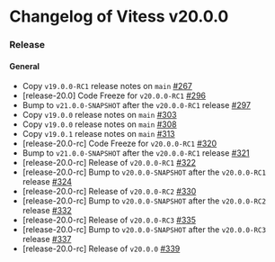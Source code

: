 # Changelog of Vitess v20.0.0

### Release 
#### General
 * Copy `v19.0.0-RC1` release notes on `main` [#267](https://github.com/frouioui/vitess/pull/267)
 * [release-20.0] Code Freeze for `v20.0.0-RC1` [#296](https://github.com/frouioui/vitess/pull/296)
 * Bump to `v21.0.0-SNAPSHOT` after the `v20.0.0-RC1` release [#297](https://github.com/frouioui/vitess/pull/297)
 * Copy `v19.0.0` release notes on `main` [#303](https://github.com/frouioui/vitess/pull/303)
 * Copy `v19.0.0` release notes on `main` [#308](https://github.com/frouioui/vitess/pull/308)
 * Copy `v19.0.1` release notes on `main` [#313](https://github.com/frouioui/vitess/pull/313)
 * [release-20.0-rc] Code Freeze for `v20.0.0-RC1` [#320](https://github.com/frouioui/vitess/pull/320)
 * Bump to `v21.0.0-SNAPSHOT` after the `v20.0.0-RC1` release [#321](https://github.com/frouioui/vitess/pull/321)
 * [release-20.0-rc] Release of `v20.0.0-RC1` [#322](https://github.com/frouioui/vitess/pull/322)
 * [release-20.0-rc] Bump to `v20.0.0-SNAPSHOT` after the `v20.0.0-RC1` release [#324](https://github.com/frouioui/vitess/pull/324)
 * [release-20.0-rc] Release of `v20.0.0-RC2` [#330](https://github.com/frouioui/vitess/pull/330)
 * [release-20.0-rc] Bump to `v20.0.0-SNAPSHOT` after the `v20.0.0-RC2` release [#332](https://github.com/frouioui/vitess/pull/332)
 * [release-20.0-rc] Release of `v20.0.0-RC3` [#335](https://github.com/frouioui/vitess/pull/335)
 * [release-20.0-rc] Bump to `v20.0.0-SNAPSHOT` after the `v20.0.0-RC3` release [#337](https://github.com/frouioui/vitess/pull/337)
 * [release-20.0-rc] Release of `v20.0.0` [#339](https://github.com/frouioui/vitess/pull/339)

